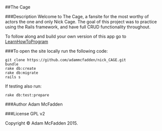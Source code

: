 ##The Cage

###Description
Welcome to The Cage, a fansite for the most worthy of actors the one and only Nick Cage. The goal of this project was to practice using the Rails framework, and have full CRUD functionality throughout.


To follow along and build your own version of this app go to <a href="https://www.learnhowtoprogram.com/lessons/fan-site-wednesday-thursday-classwork" target="#">LearnHowToProgram</a>

###To open the site locally run the following code:

```
git clone https://github.com/adammcfadden/nick_CAGE.git
bundle
rake db:create
rake db:migrate
rails s
```

If testing also run: 

```
rake db:test:prepare
```

###Author
Adam McFadden

###License
GPL v2

Copyright &copy; Adam McFadden 2015.
